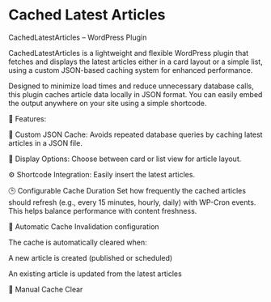 # Cached Latest Articles

CachedLatestArticles – WordPress Plugin

CachedLatestArticles is a lightweight and flexible WordPress plugin that fetches and displays the latest articles either in a card layout or a simple list, using a custom JSON-based caching system for enhanced performance.

Designed to minimize load times and reduce unnecessary database calls, this plugin caches article data locally in JSON format. You can easily embed the output anywhere on your site using a simple shortcode.

🔧 Features:

🔁 Custom JSON Cache: Avoids repeated database queries by caching latest articles in a JSON file.

📰 Display Options: Choose between card or list view for article layout.

⚙️ Shortcode Integration: Easily insert the latest articles.

🕒 Configurable Cache Duration
Set how frequently the cached articles should refresh (e.g., every 15 minutes, hourly, daily) with  WP-Cron events. This helps balance performance with content freshness.

🔄 Automatic Cache Invalidation configuration

The cache is automatically cleared when:

A new article is created (published or scheduled)

An existing article is updated from the latest articles 

🧹 Manual Cache Clear
